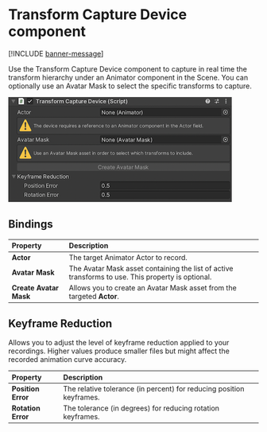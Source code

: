 # Transform Capture Device component

[!INCLUDE [banner-message](banner-message.md)]

Use the Transform Capture Device component to capture in real time the transform hierarchy under an Animator component in the Scene. You can optionally use an Avatar Mask to select the specific transforms to capture.

![](images/ref-component-transform-capture-device.png)

## Bindings

| **Property** | **Description** |
|:---|:---|
| **Actor** | The target Animator Actor to record. |
| **Avatar Mask** | The Avatar Mask asset containing the list of active transforms to use. This property is optional. |
| **Create Avatar Mask** | Allows you to create an Avatar Mask asset from the targeted **Actor**. |

## Keyframe Reduction

Allows you to adjust the level of keyframe reduction applied to your recordings. Higher values produce smaller files but might affect the recorded animation curve accuracy.

| **Property** | **Description** |
|:---|:---|
| **Position Error** | The relative tolerance (in percent) for reducing position keyframes. |
| **Rotation Error** | The tolerance (in degrees) for reducing rotation keyframes. |